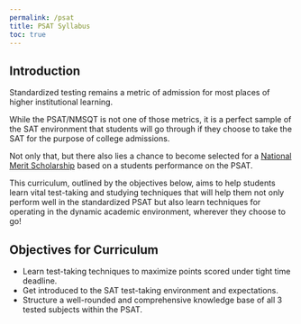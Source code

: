 ```yaml
---
permalink: /psat
title: PSAT Syllabus
toc: true
---
```


## Introduction

Standardized testing remains a metric of admission for most places of higher institutional learning. 

While the PSAT/NMSQT is not one of those metrics, it is a perfect sample of the SAT environment that students will go through if they choose to take the SAT for the purpose of college admissions. 

Not only that, but there also lies a chance to become selected for a [National Merit Scholarship](https://www.nationalmerit.org/s/1758/interior.aspx?sid=1758&gid=2&pgid=424) based on a students performance on the PSAT.

This curriculum, outlined by the objectives below, aims to help students learn vital test-taking and studying techniques that will help them not only perform well in the standardized PSAT but also learn techniques for operating in the dynamic academic environment, wherever they choose to go! 

## Objectives for Curriculum

* Learn test-taking techniques to maximize points scored under tight time deadline.
* Get introduced to the SAT test-taking environment and expectations.
* Structure a well-rounded and comprehensive knowledge base of all 3 tested subjects within the PSAT.
